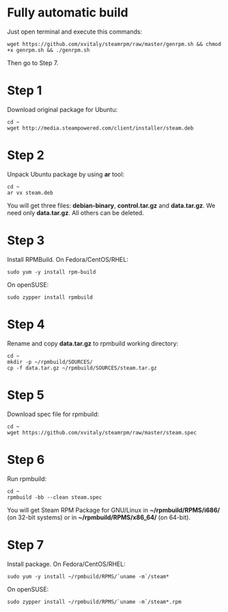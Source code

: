 Fully automatic build
========
Just open terminal and execute this commands:
```
wget https://github.com/xvitaly/steamrpm/raw/master/genrpm.sh && chmod +x genrpm.sh && ./genrpm.sh
```
Then go to Step 7.

Step 1
========
Download original package for Ubuntu:

```
cd ~
wget http://media.steampowered.com/client/installer/steam.deb
```

Step 2
=======
Unpack Ubuntu package by using **ar** tool:

```
cd ~
ar vx steam.deb
```

You will get three files: **debian-binary**, **control.tar.gz** and **data.tar.gz**. 
We need only **data.tar.gz**. All others can be deleted.

Step 3
=======

Install RPMBuild. On Fedora/CentOS/RHEL:

```
sudo yum -y install rpm-build
```

On openSUSE:

```
sudo zypper install rpmbuild
```

Step 4
=======

Rename and copy **data.tar.gz** to rpmbuild working directory:

```
cd ~
mkdir -p ~/rpmbuild/SOURCES/
cp -f data.tar.gz ~/rpmbuild/SOURCES/steam.tar.gz
```

Step 5
=======

Download spec file for rpmbuild:

```
cd ~
wget https://github.com/xvitaly/steamrpm/raw/master/steam.spec
```

Step 6
=======

Run rpmbuild:

```
cd ~
rpmbuild -bb --clean steam.spec
```

You will get Steam RPM Package for GNU/Linux in **~/rpmbuild/RPMS/i686/** (on 32-bit systems) or in **~/rpmbuild/RPMS/x86_64/** (on 64-bit).

Step 7
=======

Install package. On Fedora/CentOS/RHEL:

```
sudo yum -y install ~/rpmbuild/RPMS/`uname -m`/steam*
```

On openSUSE:

```
sudo zypper install ~/rpmbuild/RPMS/`uname -m`/steam*.rpm
```